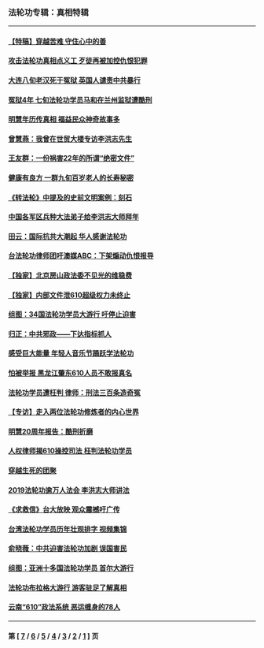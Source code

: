 ### 法轮功专辑：真相特辑
---
#### [【特稿】穿越苦难 守住心中的善](../../pages/nf4389/n13784979.md?09220430) 
#### [攻击法轮功真相点义工 歹徒再被加控仇恨犯罪](../../pages/nf4389/n13601019.md?09220430) 
#### [大连八旬老汉死于冤狱 英国人谴责中共暴行](../../pages/nf4389/n13480118.md?09220430) 
#### [冤狱4年 七旬法轮功学员马和在兰州监狱遭酷刑](../../pages/nf4389/n13304688.md?09220430) 
#### [明慧年历传真相 福益民众神奇故事多](../../pages/nf4389/n13294545.md?09220430) 
#### [曾慧燕：我曾在世贸大楼专访李洪志先生](../../pages/nf4389/n12898729.md?09220430) 
#### [王友群：一份祸害22年的所谓“绝密文件”](../../pages/nf4389/n12871750.md?09220430) 
#### [健康有良方 一群九旬百岁老人的长寿秘密](../../pages/nf4389/n12847475.md?09220430) 
#### [《转法轮》中提及的史前文明案例：刻石](../../pages/nf4389/n12758577.md?09220430) 
#### [中国各军区兵种大法弟子给李洪志大师拜年](../../pages/nf4389/n12750047.md?09220430) 
#### [田云：国际抗共大潮起 华人感谢法轮功](../../pages/nf4389/n12357708.md?09220430) 
#### [台法轮功律师团吁澳媒ABC：下架煽动仇恨报导](../../pages/nf4389/n12279917.md?09220430) 
#### [【独家】北京房山政法委不见光的维稳费](../../pages/nf4389/n12031979.md?09220430) 
#### [【独家】内部文件泄610超级权力未终止](../../pages/nf4389/n12023895.md?09220430) 
#### [组图：34国法轮功学员大游行 吁停止迫害](../../pages/nf4389/n11492658.md?09220430) 
#### [归正：中共邪政——下达指标抓人](../../pages/nf4389/n11474770.md?09220430) 
#### [感受巨大能量 年轻人音乐节踊跃学法轮功](../../pages/nf4389/n11441981.md?09220430) 
#### [怕被举报 黑龙江肇东610人员不敢报真名](../../pages/nf4389/n11436499.md?09220430) 
#### [法轮功学员遭枉判 律师：刑法三百条造奇冤](../../pages/nf4389/n11433943.md?09220430) 
#### [【专访】走入两位法轮功修炼者的内心世界](../../pages/nf4389/n11415623.md?09220430) 
#### [明慧20周年报告：酷刑折磨](../../pages/nf4389/n11387954.md?09220430) 
#### [人权律师揭610操控司法 枉判法轮功学员](../../pages/nf4389/n11313370.md?09220430) 
#### [穿越生死的团聚](../../pages/nf4389/n11258922.md?09220430) 
#### [2019法轮功逾万人法会 李洪志大师讲法](../../pages/nf4389/n11265303.md?09220430) 
#### [《求救信》台大放映 观众震撼吁广传](../../pages/nf4389/n10922251.md?09220430) 
#### [台湾法轮功学员历年壮观排字 视频集锦](../../pages/nf4389/n10878789.md?09220430) 
#### [俞晓薇：中共迫害法轮功加剧 误国害民](../../pages/nf4389/n10859260.md?09220430) 
#### [组图：亚洲十多国法轮功学员 首尔大游行](../../pages/nf4389/n10781149.md?09220430) 
#### [法轮功布拉格大游行 游客驻足了解真相](../../pages/nf4389/n10749360.md?09220430) 
#### [云南“610”政法系统 恶运缠身的78人](../../pages/nf4389/n10747534.md?09220430) 

---
#### 第 [ [7](./7.md?09220430) / [6](./6.md?09220430) / [5](./5.md?09220430) / [4](./4.md?09220430) / [3](./3.md?09220430) / [2](./2.md?09220430) / [1](./1.md?09220430) ] 页
